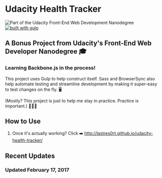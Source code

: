 # Udacity Health Tracker
![Part of the Udacity Front-End Web Development Nanodegree](https://img.shields.io/badge/Udacity-Front--End%20Web%20Developer%20Nanodegree-02b3e4.svg)
[![built with gulp](https://img.shields.io/badge/gulp-all_the_builds!-eb4a4b.svg?logo=data%3Aimage%2Fpng%3Bbase64%2CiVBORw0KGgoAAAANSUhEUgAAAAYAAAAOCAMAAAA7QZ0XAAAABlBMVEUAAAD%2F%2F%2F%2Bl2Z%2FdAAAAAXRSTlMAQObYZgAAABdJREFUeAFjAAFGRjSSEQzwUgwQkjAFAAtaAD0Ls2nMAAAAAElFTkSuQmCC)](http://gulpjs.com/)

## A Bonus Project from Udacity's Front-End Web Developer Nanodegree 🎓

### Learning Backbone.js in the process!

This project uses Gulp to help construct itself. Sass and BrowserSync also help automate testing and streamline development by making it super-easy to test changes on the fly. 🖥

(Mostly? This project is just to help me stay in practice. Practice is important.) 👩🏽‍🏫
## How to Use

1. Once it's actually working? Click ➡️ http://lastres0rt.github.io/udacity-health-tracker/

## Recent Updates

### Updated February 17, 2017
